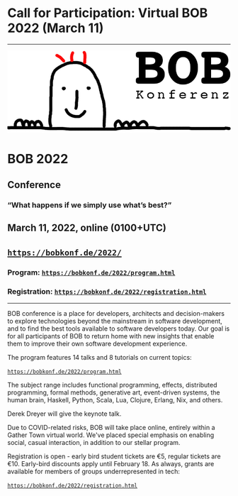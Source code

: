 ---
---

<head><meta charset="utf-8"></head>

# Call for Participation: Virtual BOB 2022 (March 11)

<hr/>

![BOB Logo](/images/bob_head.png)

# BOB 2022

## Conference

### “What happens if we simply use what’s best?”

## March 11, 2022, online (0100+UTC)

## [`https://bobkonf.de/2022/`](https://bobkonf.de/2022/)

### Program: [`https://bobkonf.de/2022/program.html`](https://bobkonf.de/2022/program.html)

### Registration: [`https://bobkonf.de/2022/registration.html`](https://bobkonf.de/2022/registration.html)

<hr/>

BOB conference is a place for developers, architects and decision-makers
to explore technologies beyond the mainstream in software development,
and to find the best tools available to software developers today. Our
goal is for all participants of BOB to return home with new insights
that enable them to improve their own software development
experience.

The program features 14 talks and 8 tutorials on current topics:

[`https://bobkonf.de/2022/program.html`](https://bobkonf.de/2022/program.html)

The subject range includes functional programming, effects,
distributed programming, formal methods, generative art, event-driven
systems, the human brain, Haskell, Python, Scala, Lua, Clojure,
Erlang, Nix, and others.

Derek Dreyer will give the keynote talk.

Due to COVID-related risks, BOB will take place online, entirely
within a Gather Town virtual world.  We've placed special emphasis on
enabling social, casual interaction, in addition to our stellar
program.

Registration is open - early bird  student tickets are €5, regular
tickets are €10.  Early-bird discounts apply until February 18.  As
always, grants are available for members of groups underrepresented in
tech:

[`https://bobkonf.de/2022/registration.html`](https://bobkonf.de/2022/registration.html)

